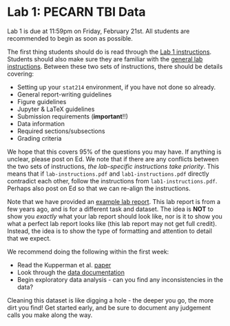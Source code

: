 # Lab 1: PECARN TBI Data

Lab 1 is due at 11:59pm on Friday, February 21st. All students are recommended to begin as soon as possible.

The first thing students should do is read through the [Lab 1 instructions](https://github.com/zachrewolinski/stat-214-gsi/blob/main/lab1/instructions/lab1-instructions.pdf). Students should also make sure they are familiar with the [general lab instructions](https://github.com/zachrewolinski/stat-214-gsi/blob/main/discussion/week1/lab-instructions.pdf). Between these two sets of instructions, there should be details covering:
- Setting up your `stat214` environment, if you have not done so already.
- General report-writing guidelines
- Figure guidelines
- Jupyter & LaTeX guidelines
- Submission requirements (**important**!!)
- Data information
- Required sections/subsections
- Grading criteria

We hope that this covers 95% of the questions you may have. If anything is unclear, please post on Ed. We note that if there are any conflicts between the two sets of instructions, *the lab-specific instructions take priority*. This means that if `lab-instructions.pdf` and `lab1-instructions.pdf` directly contradict each other, follow the instructions from `lab1-instructions.pdf`. Perhaps also post on Ed so that we can re-align the instructions.

Note that we have provided an [example lab report](https://github.com/zachrewolinski/stat-214-gsi/blob/main/lab1/instructions/example_lab_report.pdf). This lab report is from a few years ago, and is for a different task and dataset. The idea is **NOT** to show you *exactly* what your lab report should look like, nor is it to show you what a perfect lab report looks like (this lab report may not get full credit). Instead, the idea is to show the type of formatting and attention to detail that we expect.

We recommend doing the following within the first week:
- Read the Kupperman et al. [paper](https://github.com/zachrewolinski/stat-214-gsi/blob/main/lab1/documents/Kuppermann_2009_The-Lancet_000.pdf)
- Look through the [data documentation](https://github.com/zachrewolinski/stat-214-gsi/blob/main/lab1/data/TBI%20PUD%20Documentation%2010-08-2013.xlsx)
- Begin exploratory data analysis - can you find any inconsistencies in the data?

Cleaning this dataset is like digging a hole - the deeper you go, the more dirt you find! Get started early, and be sure to document any judgement calls you make along the way.
